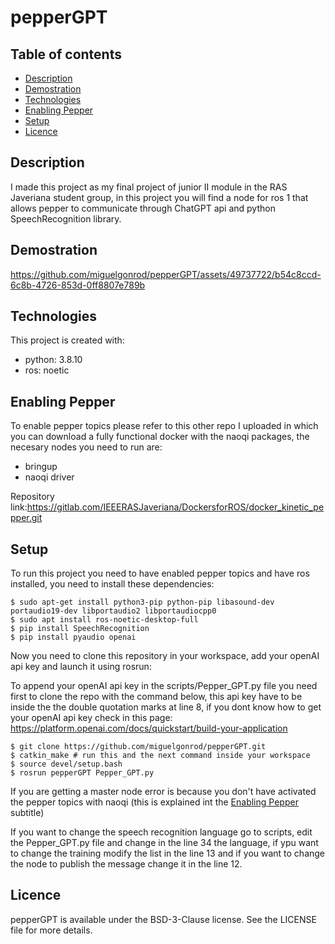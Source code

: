 # pepperGPT

## Table of contents
* [Description](#description)
* [Demostration](#demostration)
* [Technologies](#technologies)
* [Enabling Pepper](#enabling-pepper)
* [Setup](#setup)
* [Licence](#licence)

## Description
I made this project as my final project of junior II module in the RAS Javeriana student group, in this project you will find a node for ros 1 that allows pepper to communicate through ChatGPT api and python SpeechRecognition library.

## Demostration

https://github.com/miguelgonrod/pepperGPT/assets/49737722/b54c8ccd-6c8b-4726-853d-0ff8807e789b

## Technologies
This project is created with:
* python: 3.8.10
* ros: noetic

## Enabling Pepper
To enable pepper topics please refer to this other repo I uploaded in which you can download a fully functional docker with the naoqi packages, the necesary nodes you need to run are:
- bringup
- naoqi driver

Repository link:https://gitlab.com/IEEERASJaveriana/DockersforROS/docker_kinetic_pepper.git 

## Setup
To run this project you need to have enabled pepper topics and have ros installed, you need to install these dependencies:
```
$ sudo apt-get install python3-pip python-pip libasound-dev portaudio19-dev libportaudio2 libportaudiocpp0
$ sudo apt install ros-noetic-desktop-full
$ pip install SpeechRecognition
$ pip install pyaudio openai
```

Now you need to clone this repository in your workspace, add your openAI api key and launch it using rosrun:

To append your openAI api key in the scripts/Pepper_GPT.py file you need first to clone the repo with the command below, this api key have to be inside the the double quotation marks at line 8, if you dont know how to get your openAI api key check in this page: https://platform.openai.com/docs/quickstart/build-your-application

```
$ git clone https://github.com/miguelgonrod/pepperGPT.git
$ catkin_make # run this and the next command inside your workspace
$ source devel/setup.bash
$ rosrun pepperGPT Pepper_GPT.py
```
If you are getting a master node error is because you don't have activated the pepper topics with naoqi (this is explained int the [Enabling Pepper](#enabling-pepper) subtitle)

If you want to change the speech recognition language go to scripts, edit the Pepper_GPT.py file and change in the line 34 the language, if ypu want to change the training modify the list in the line 13 and if you want to change the node to publish the message change it in the line 12.

## Licence
pepperGPT is available under the BSD-3-Clause license. See the LICENSE file for more details.
